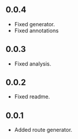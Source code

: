 ## 0.0.4

* Fixed generator. 
* Fixed annotations

## 0.0.3

* Fixed analysis.

## 0.0.2

* Fixed readme.

## 0.0.1

* Added route generator.
